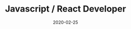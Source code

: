 ---
path: "/careers/react-developer-02-25"
title: "Javascript / React Developer"
apply: "https://overlay.workable.com/jobs/1183022"
date: "2020-02-25"
status: "pending"
---